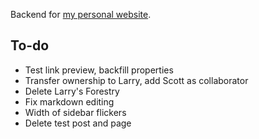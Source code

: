 Backend for [my personal website](https://lawrenceypil.com).


## To-do
- Test link preview, backfill properties
- Transfer ownership to Larry, add Scott as collaborator
- Delete Larry's Forestry
- Fix markdown editing
- Width of sidebar flickers
- Delete test post and page
